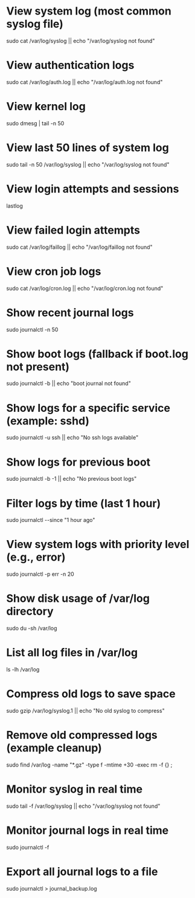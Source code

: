 # View system log (most common syslog file)
sudo cat /var/log/syslog || echo "/var/log/syslog not found"

# View authentication logs
sudo cat /var/log/auth.log || echo "/var/log/auth.log not found"

# View kernel log
sudo dmesg | tail -n 50

# View last 50 lines of system log
sudo tail -n 50 /var/log/syslog || echo "/var/log/syslog not found"

# View login attempts and sessions
lastlog

# View failed login attempts
sudo cat /var/log/faillog || echo "/var/log/faillog not found"

# View cron job logs
sudo cat /var/log/cron.log || echo "/var/log/cron.log not found"

# Show recent journal logs
sudo journalctl -n 50

# Show boot logs (fallback if boot.log not present)
sudo journalctl -b || echo "boot journal not found"

# Show logs for a specific service (example: sshd)
sudo journalctl -u ssh || echo "No ssh logs available"

# Show logs for previous boot
sudo journalctl -b -1 || echo "No previous boot logs"

# Filter logs by time (last 1 hour)
sudo journalctl --since "1 hour ago"

# View system logs with priority level (e.g., error)
sudo journalctl -p err -n 20

# Show disk usage of /var/log directory
sudo du -sh /var/log

# List all log files in /var/log
ls -lh /var/log

# Compress old logs to save space
sudo gzip /var/log/syslog.1 || echo "No old syslog to compress"

# Remove old compressed logs (example cleanup)
sudo find /var/log -name "*.gz" -type f -mtime +30 -exec rm -f {} \;

# Monitor syslog in real time
sudo tail -f /var/log/syslog || echo "/var/log/syslog not found"

# Monitor journal logs in real time
sudo journalctl -f

# Export all journal logs to a file
sudo journalctl > journal_backup.log

